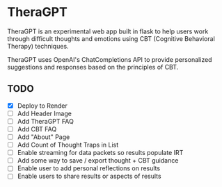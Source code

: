 # TheraGPT

TheraGPT is an experimental web app built in flask to help users work through
difficult thoughts and emotions using CBT (Cognitive Behavioral Therapy)
techniques.

TheraGPT uses OpenAI's ChatCompletions API to provide personalized suggestions
and responses based on the principles of CBT.

## TODO

- [X] Deploy to Render
- [ ] Add Header Image
- [ ] Add TheraGPT FAQ
- [ ] Add CBT FAQ
- [ ] Add "About" Page
- [ ] Add Count of Thought Traps in List
- [ ] Enable streaming for data packets so results populate IRT
- [ ] Add some way to save / export thought + CBT guidance
- [ ] Enable user to add personal reflections on results
- [ ] Enable users to share results or aspects of results